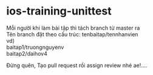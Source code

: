 # ios-training-unittest

Mỗi người khi làm bài tập thì tách branch từ master ra 
<br/>
Tên branch đặt theo cấu trúc: tenbaitap/tennhanvien
<br/>
vd)<br/> 
<t/>baitap1/truongnguyenv<br/>
<t/>baitap2/daihov4
    
Đừng quên, Tạo pull request rồi assign review nhé ae!....

